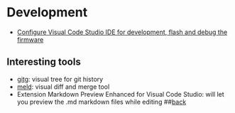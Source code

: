 # Development

- [Configure Visual Code Studio IDE for development, flash and debug the firmware](development-flash_and_debug_firmware.md)

## Interesting tools

- [gitg](https://wiki.gnome.org/Apps/Gitg/): visual tree for git history
- [meld](https://meldmerge.org/): visual diff and merge tool
- Extension Markdown Preview Enhanced for Visual Code Studio: will let you preview the .md markdown files while editing
##[back](../README.md)